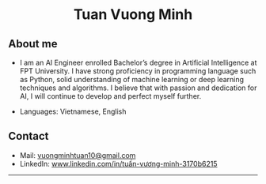<h1 align="center">Tuan Vuong Minh</h1>

## About me
- I am an AI Engineer enrolled Bachelor’s degree in Artificial Intelligence at FPT University. I have strong proficiency in programming language such as Python, solid understanding of machine learning or deep learning techniques and algorithms. I believe that with passion and dedication for AI, I will continue to develop and perfect myself further.

- Languages: Vietnamese, English

## Contact
- Mail: vuongminhtuan10@gmail.com
- LinkedIn: www.linkedin.com/in/tuấn-vương-minh-3170b6215
---
